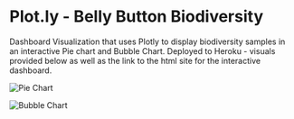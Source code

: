 # Plot.ly - Belly Button Biodiversity

Dashboard Visualization that uses Plotly to display biodiversity samples in an interactive Pie chart and Bubble Chart. Deployed to Heroku - visuals provided below as well as the link to the html site for the interactive dashboard. 

![Pie Chart](plotly-challenge/pie_chart.PNG)

![Bubble Chart](plotly-challenge/bubble_chart.PNG)

